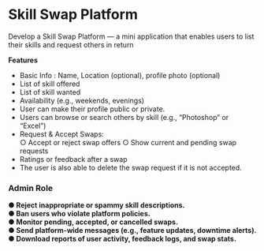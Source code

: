 # Skill Swap Platform

Develop a Skill Swap Platform — a mini application that enables users to list their skills and
request others in return  

**Features**  

* Basic Info : Name, Location (optional), profile photo (optional)
* List of skill offered
* List of skill wanted
* Availability (e.g., weekends, evenings)
* User can make their profile public or private.
* Users can browse or search others by skill (e.g., “Photoshop” or “Excel”)
* Request & Accept Swaps:  
        ○ Accept or reject swap offers
        ○ Show current and pending swap requests  
* Ratings or feedback after a swap
* The user is also able to delete the swap request if it is not accepted.  

### Admin Role  
**● Reject inappropriate or spammy skill descriptions.**   
**● Ban users who violate platform policies.**  
**● Monitor pending, accepted, or cancelled swaps.**  
**● Send platform-wide messages (e.g., feature updates, downtime alerts).**  
**● Download reports of user activity, feedback logs, and swap stats.**
